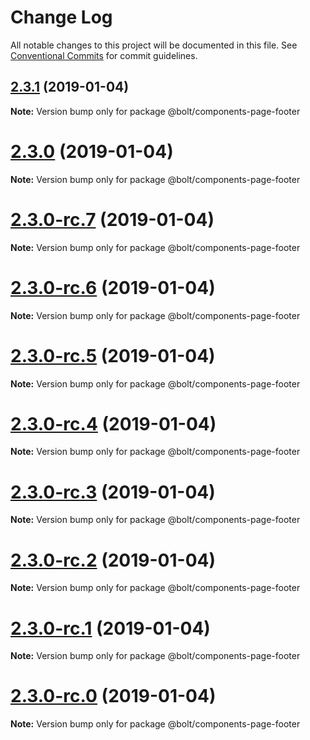 # Change Log

All notable changes to this project will be documented in this file.
See [Conventional Commits](https://conventionalcommits.org) for commit guidelines.

## [2.3.1](https://github.com/bolt-design-system/bolt/tree/master/packages/components/bolt-page-footer/compare/v2.3.0...v2.3.1) (2019-01-04)

**Note:** Version bump only for package @bolt/components-page-footer





# [2.3.0](https://github.com/bolt-design-system/bolt/tree/master/packages/components/bolt-page-footer/compare/v2.3.0-rc.7...v2.3.0) (2019-01-04)

**Note:** Version bump only for package @bolt/components-page-footer





# [2.3.0-rc.7](https://github.com/bolt-design-system/bolt/tree/master/packages/components/bolt-page-footer/compare/v2.3.0-rc.6...v2.3.0-rc.7) (2019-01-04)

**Note:** Version bump only for package @bolt/components-page-footer





# [2.3.0-rc.6](https://github.com/bolt-design-system/bolt/tree/master/packages/components/bolt-page-footer/compare/v2.3.0-rc.5...v2.3.0-rc.6) (2019-01-04)

**Note:** Version bump only for package @bolt/components-page-footer





# [2.3.0-rc.5](https://github.com/bolt-design-system/bolt/tree/master/packages/components/bolt-page-footer/compare/v2.3.0-rc.4...v2.3.0-rc.5) (2019-01-04)

**Note:** Version bump only for package @bolt/components-page-footer





# [2.3.0-rc.4](https://github.com/bolt-design-system/bolt/tree/master/packages/components/bolt-page-footer/compare/v2.3.0-rc.3...v2.3.0-rc.4) (2019-01-04)

**Note:** Version bump only for package @bolt/components-page-footer





# [2.3.0-rc.3](https://github.com/bolt-design-system/bolt/tree/master/packages/components/bolt-page-footer/compare/v2.3.0-rc.2...v2.3.0-rc.3) (2019-01-04)

**Note:** Version bump only for package @bolt/components-page-footer





# [2.3.0-rc.2](https://github.com/bolt-design-system/bolt/tree/master/packages/components/bolt-page-footer/compare/v2.3.0-rc.1...v2.3.0-rc.2) (2019-01-04)

**Note:** Version bump only for package @bolt/components-page-footer





# [2.3.0-rc.1](https://github.com/bolt-design-system/bolt/tree/master/packages/components/bolt-page-footer/compare/vv2.3.0-rc.0...v2.3.0-rc.1) (2019-01-04)

**Note:** Version bump only for package @bolt/components-page-footer





# [2.3.0-rc.0](https://github.com/bolt-design-system/bolt/tree/master/packages/components/bolt-page-footer/compare/v2.2.1...v2.3.0-rc.0) (2019-01-04)

**Note:** Version bump only for package @bolt/components-page-footer

